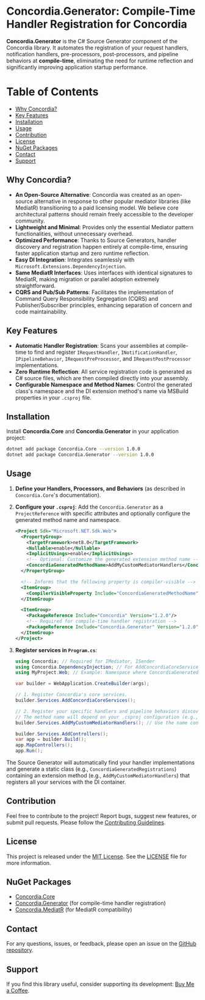 # Concordia.Generator: Compile-Time Handler Registration for Concordia

**Concordia.Generator** is the C# Source Generator component of the Concordia library. It automates the registration of your request handlers, notification handlers, pre-processors, post-processors, and pipeline behaviors at **compile-time**, eliminating the need for runtime reflection and significantly improving application startup performance.

# Table of Contents
- [Why Concordia?](#why-concordia)
- [Key Features](#key-features)
- [Installation](#installation)
- [Usage](#usage)
- [Contribution](#contribution)
- [License](#license)
- [NuGet Packages](#nuget-packages)
- [Contact](#contact)
- [Support](#support)

## Why Concordia?

* **An Open-Source Alternative**: Concordia was created as an open-source alternative in response to other popular mediator libraries (like MediatR) transitioning to a paid licensing model. We believe core architectural patterns should remain freely accessible to the developer community.
* **Lightweight and Minimal**: Provides only the essential Mediator pattern functionalities, without unnecessary overhead.
* **Optimized Performance**: Thanks to Source Generators, handler discovery and registration happen entirely at compile-time, ensuring faster application startup and zero runtime reflection.
* **Easy DI Integration**: Integrates seamlessly with `Microsoft.Extensions.DependencyInjection`.
* **Same MediatR Interfaces**: Uses interfaces with identical signatures to MediatR, making migration or parallel adoption extremely straightforward.
* **CQRS and Pub/Sub Patterns**: Facilitates the implementation of Command Query Responsibility Segregation (CQRS) and Publisher/Subscriber principles, enhancing separation of concern and code maintainability.

## Key Features

* **Automatic Handler Registration**: Scans your assemblies at compile-time to find and register `IRequestHandler`, `INotificationHandler`, `IPipelineBehavior`, `IRequestPreProcessor`, and `IRequestPostProcessor` implementations.
* **Zero Runtime Reflection**: All service registration code is generated as C# source files, which are then compiled directly into your assembly.
* **Configurable Namespace and Method Names**: Control the generated class's namespace and the DI extension method's name via MSBuild properties in your `.csproj` file.

## Installation

Install **Concordia.Core** and **Concordia.Generator** in your application project:

```bash
dotnet add package Concordia.Core --version 1.0.0
dotnet add package Concordia.Generator --version 1.0.0
```

## Usage

1.  **Define your Handlers, Processors, and Behaviors** (as described in `Concordia.Core`'s documentation).

2.  **Configure your `.csproj`**: Add the `Concordia.Generator` as a `ProjectReference` with specific attributes and optionally configure the generated method name and namespace.

    ```xml
    <Project Sdk="Microsoft.NET.Sdk.Web">
      <PropertyGroup>
        <TargetFramework>net8.0</TargetFramework>
        <Nullable>enable</Nullable>
        <ImplicitUsings>enable</ImplicitUsings>
        <!-- Optional: Customize the generated extension method name -->
        <ConcordiaGeneratedMethodName>AddMyCustomMediatorHandlers</ConcordiaGeneratedMethodName>
      </PropertyGroup>

      <!-- Informs that the following property is compiler-visible -->
      <ItemGroup>
        <CompilerVisibleProperty Include="ConcordiaGeneratedMethodName" />
      </ItemGroup>

      <ItemGroup>
        <PackageReference Include="Concordia" Version="1.2.0"/>
        <!-- Required for compile-time handler registration -->
        <PackageReference Include="Concordia.Generator" Version="1.2.0" PrivateAssets="all" />
      </ItemGroup>
    </Project>
    ```

3.  **Register services in `Program.cs`**:

    ```csharp
    using Concordia; // Required for IMediator, ISender
    using Concordia.DependencyInjection; // For AddConcordiaCoreServices
    using MyProject.Web; // Example: Namespace where ConcordiaGeneratedRegistrations is generated

    var builder = WebApplication.CreateBuilder(args);

    // 1. Register Concordia's core services.
    builder.Services.AddConcordiaCoreServices();

    // 2. Register your specific handlers and pipeline behaviors discovered by the generator.
    // The method name will depend on your .csproj configuration (e.g., AddMyCustomMediatorHandlers).
    builder.Services.AddMyCustomMediatorHandlers(); // Use the name configured in .csproj

    builder.Services.AddControllers();
    var app = builder.Build();
    app.MapControllers();
    app.Run();
    ```

The Source Generator will automatically find your handler implementations and generate a static class (e.g., `ConcordiaGeneratedRegistrations`) containing an extension method (e.g., `AddMyCustomMediatorHandlers`) that registers all your services with the DI container.


## Contribution

Feel free to contribute to the project! Report bugs, suggest new features, or submit pull requests.
Please follow the [Contributing Guidelines](https://github.com/lucafabbri/Concordia/blob/main/CONTRIBUTING.md).

## License

This project is released under the [MIT License](https://opensource.org/licenses/MIT). See the [LICENSE](https://github.com/lucafabbri/Concordia/blob/main/LICENSE) file for more information.

## NuGet Packages
- [Concordia.Core](https://www.nuget.org/packages/Concordia.Core)   
- [Concordia.Generator](https://www.nuget.org/packages/Concordia.Generator) (for compile-time handler registration)
- [Concordia.MediatR](https://www.nuget.org/packages/Concordia.MediatR) (for MediatR compatibility)

## Contact
For any questions, issues, or feedback, please open an issue on the [GitHub repository](https://github.com/YourUsername/Concordia/issues).

## Support
If you find this library useful, consider supporting its development: [Buy Me a Coffee](https://www.buymeacoffee.com/lucafabbriu).
